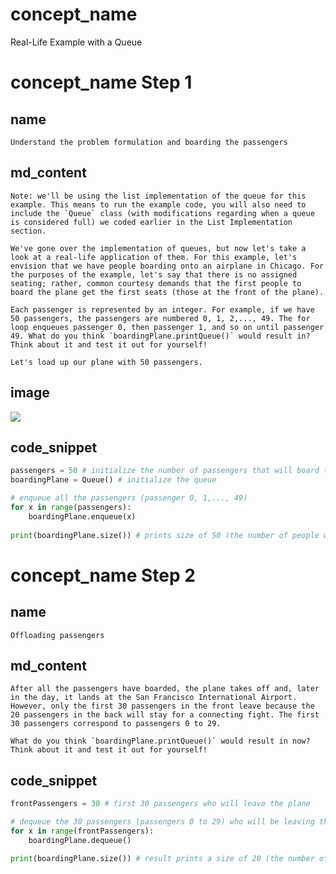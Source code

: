 <!--title={Queue: Boarding Plane}-->

<!--badges={Algorithms:20}-->

<!--concepts{Queue General, Queue Manipulation}-->

# concept_name

Real-Life Example with a Queue

# concept_name Step 1

## name

```
Understand the problem formulation and boarding the passengers
```

## md_content

```
Note: we'll be using the list implementation of the queue for this example. This means to run the example code, you will also need to include the `Queue` class (with modifications regarding when a queue is considered full) we coded earlier in the List Implementation section.

We've gone over the implementation of queues, but now let's take a look at a real-life application of them. For this example, let's envision that we have people boarding onto an airplane in Chicago. For the purposes of the example, let's say that there is no assigned seating; rather, common courtesy demands that the first people to board the plane get the first seats (those at the front of the plane).

Each passenger is represented by an integer. For example, if we have 50 passengers, the passengers are numbered 0, 1, 2,..., 49. The for loop enqueues passenger 0, then passenger 1, and so on until passenger 49. What do you think `boardingPlane.printQueue()` would result in? Think about it and test it out for yourself!

Let's load up our plane with 50 passengers.
```

## image

<img src = "https://encrypted-tbn0.gstatic.com/images?q=tbn%3AANd9GcSSXF9LDlE7Cw0m4jH0imFFmgwVuNuTXNmUfAF1OurXykDkSMiB">

## code_snippet

```python
passengers = 50 # initialize the number of passengers that will board the plane
boardingPlane = Queue() # initialize the queue

# enqueue all the passengers (passenger 0, 1,..., 49)
for x in range(passengers):
	boardingPlane.enqueue(x)
  
print(boardingPlane.size()) # prints size of 50 (the number of people who have boarded the plane)
```

# concept_name Step 2

## name

```
Offloading passengers
```

## md_content

```
After all the passengers have boarded, the plane takes off and, later in the day, it lands at the San Francisco International Airport. However, only the first 30 passengers in the front leave because the 20 passengers in the back will stay for a connecting fight. The first 30 passengers correspond to passengers 0 to 29.

What do you think `boardingPlane.printQueue()` would result in now? Think about it and test it out for yourself!
```

## code_snippet

```python
frontPassengers = 30 # first 30 passengers who will leave the plane

# dequeue the 30 passengers (passengers 0 to 29) who will be leaving the plane
for x in range(frontPassengers):
	boardingPlane.dequeue()

print(boardingPlane.size()) # result prints a size of 20 (the number of people who are still on the plane)
```
